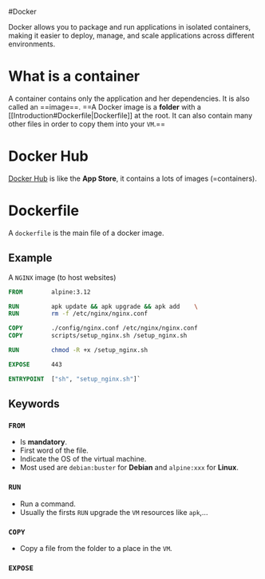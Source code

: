 #Docker 

Docker allows you to package and run applications in isolated containers, making it easier to deploy, manage, and scale applications across different environments.

# What is a container
A container contains only the application and her dependencies.
It is also called an ==image==.
==A Docker image is a **folder** with a [[Introduction#Dockerfile|Dockerfile]] at the root. It can also contain many other files in order to copy them into your `VM`.==

# Docker Hub
[Docker Hub](https://hub.docker.com/) is like the **App Store**, it contains a lots of images (=containers).

# Dockerfile
A `dockerfile` is the main file of a docker image.
## Example
A `NGINX` image (to host websites)
```dockerfile
FROM		alpine:3.12  						

RUN			apk update && apk upgrade && apk add	\ 													openssl			\ 													nginx			\ 													curl			\ 													vim				\ 													sudo  						
RUN			rm -f /etc/nginx/nginx.conf  						

COPY		./config/nginx.conf /etc/nginx/nginx.conf
COPY		scripts/setup_nginx.sh /setup_nginx.sh  				

RUN			chmod -R +x /setup_nginx.sh  						

EXPOSE		443  						

ENTRYPOINT	["sh", "setup_nginx.sh"]`
```

## Keywords
### `FROM`
- Is **mandatory**. 
- First word of the file.
- Indicate the OS of the virtual machine. 
- Most used are `debian:buster` for **Debian** and `alpine:xxx` for **Linux**.
### `RUN`
- Run a command.
- Usually the firsts `RUN` upgrade the `VM` resources like `apk`,... 
### `COPY`
- Copy a file from the folder to a place in the `VM`.
### `EXPOSE`